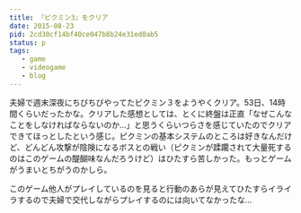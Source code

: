 ```yaml
---
title: 『ピクミン3』をクリア
date: 2015-08-23
pid: 2cd30cf14bf40ce047b8b24e31ed0ab5
status: p
tags:
   - game
   - videogame
   - blog
---
```


夫婦で週末深夜にちびちびやってたピクミン３をようやくクリア。53日、14時間くらいだったかな。クリアした感想としては、とくに終盤は正直「なぜこんなことをしなければならないのか…」と思うくらいつらさを感じていたのでクリアできてほっとしたという感じ。ピクミンの基本システムのところは好きなんだけど、どんどん攻撃が陰険になるボスとの戦い（ピクミンが蹂躙されて大量死するのはこのゲームの醍醐味なんだろうけど）はひたすら苦しかった。もっとゲームがうまいとちがうのかしら。

このゲーム他人がプレイしているのを見ると行動のあらが見えてひたすらイライラするので夫婦で交代しながらプレイするのには向いてなかったな…
